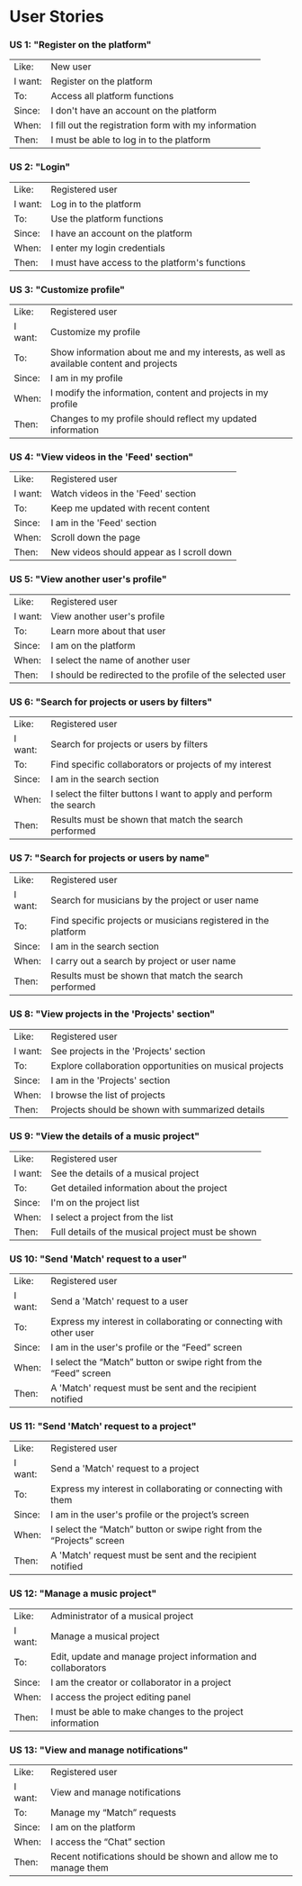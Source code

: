 # User Stories


### US 1: "Register on the platform"


| | |
| ---------------- | ------------------- |
| Like: | New user |
| I want: | Register on the platform |
| To: | Access all platform functions |
| Since: | I don't have an account on the platform |
| When: | I fill out the registration form with my information |
| Then: | I must be able to log in to the platform |


### US 2: "Login"


| | |
| ---------------- | ------------------- |
| Like: | Registered user |
| I want: | Log in to the platform |
| To: | Use the platform functions |
| Since: | I have an account on the platform |
| When: | I enter my login credentials |
| Then: | I must have access to the platform's functions |


### US 3: "Customize profile"


| | |
| ---------------- | ------------------- |
| Like: | Registered user |
| I want: | Customize my profile |
| To: | Show information about me and my interests, as well as available content and projects |
| Since: | I am in my profile |
| When: | I modify the information, content and projects in my profile |
| Then: | Changes to my profile should reflect my updated information |


### US 4: "View videos in the 'Feed' section"


| | |
| ---------------- | ------------------- |
| Like: | Registered user |
| I want: | Watch videos in the 'Feed' section |
| To: | Keep me updated with recent content |
| Since: | I am in the 'Feed' section |
| When: | Scroll down the page |
| Then: | New videos should appear as I scroll down |


### US 5: "View another user's profile"


| | |
| ---------------- | ------------------- |
| Like: | Registered user |
| I want: | View another user's profile |
| To: | Learn more about that user |
| Since: | I am on the platform |
| When: | I select the name of another user |
| Then: | I should be redirected to the profile of the selected user |


### US 6: "Search for projects or users by filters"


| | |
| ---------------- | ------------------- |
| Like: | Registered user |
| I want: | Search for projects or users by filters |
| To: | Find specific collaborators or projects of my interest |
| Since: | I am in the search section |
| When: | I select the filter buttons I want to apply and perform the search |
| Then: | Results must be shown that match the search performed |


### US 7: "Search for projects or users by name"


| | |
| ---------------- | ------------------- |
| Like: | Registered user |
| I want: | Search for musicians by the project or user name |
| To: | Find specific projects or musicians registered in the platform |
| Since: | I am in the search section |
| When: | I carry out a search by project or user name |
| Then: | Results must be shown that match the search performed |




### US 8: "View projects in the 'Projects' section"


| | |
| ---------------- | ------------------- |
| Like: | Registered user |
| I want: | See projects in the 'Projects' section |
| To: | Explore collaboration opportunities on musical projects |
| Since: | I am in the 'Projects' section |
| When: | I browse the list of projects |
| Then: | Projects should be shown with summarized details |


### US 9: "View the details of a music project"


| | |
| ---------------- | ------------------- |
| Like: | Registered user |
| I want: | See the details of a musical project |
| To: | Get detailed information about the project |
| Since: | I'm on the project list |
| When: | I select a project from the list |
| Then: | Full details of the musical project must be shown |


### US 10: "Send 'Match' request to a user"


| | |
| ---------------- | ------------------- |
| Like: | Registered user |
| I want: | Send a 'Match' request to a user |
| To: | Express my interest in collaborating or connecting with other user |
| Since: | I am in the user's profile or the “Feed” screen |
| When: | I select the “Match” button or swipe right from the “Feed” screen |
| Then: | A 'Match' request must be sent and the recipient notified |


### US 11: "Send 'Match' request to a project"


| | |
| ---------------- | ------------------- |
| Like: | Registered user |
| I want: | Send a 'Match' request to a project |
| To: | Express my interest in collaborating or connecting with them |
| Since: | I am in the user's profile or the project’s screen |
| When: | I select the “Match” button or swipe right from the “Projects” screen |
| Then: | A 'Match' request must be sent and the recipient notified |


### US 12: "Manage a music project"


| | |
| ---------------- | ------------------- |
| Like: | Administrator of a musical project |
| I want: | Manage a musical project |
| To: | Edit, update and manage project information and collaborators |
| Since: | I am the creator or collaborator in a project |
| When: | I access the project editing panel |
| Then: | I must be able to make changes to the project information |


### US 13: "View and manage notifications"


| | |
| ---------------- | ------------------- |
| Like: | Registered user |
| I want: | View and manage notifications |
| To: | Manage my “Match” requests |
| Since: | I am on the platform |
| When: | I access the “Chat” section |
| Then: | Recent notifications should be shown and allow me to manage them |
